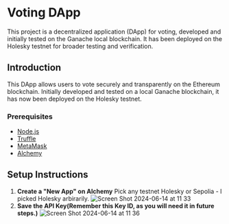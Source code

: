 # Voting DApp

This project is a decentralized application (DApp) for voting, developed and initially tested on the Ganache local blockchain. It has been deployed on the Holesky testnet for broader testing and verification.

## Introduction

This DApp allows users to vote securely and transparently on the Ethereum blockchain. Initially developed and tested on a local Ganache blockchain, it has now been deployed on the Holesky testnet.

### Prerequisites

- [Node.js](https://nodejs.org/)
- [Truffle](https://www.trufflesuite.com/truffle)
- [MetaMask](https://metamask.io/)
- [Alchemy](https://dashboard.alchemy.com/) 


## Setup Instructions

1. **Create a "New App" on Alchemy**
    Pick any testnet Holesky or Sepolia - I picked Holesky arbirarily.
   ![Screen Shot 2024-06-14 at 11 33](https://github.com/Sequence-94/election-app/assets/53806574/19263ea3-8bbc-48c7-bb5b-a9a587ab05fe)
2. **Save the API Key(Remember this Key ID, as you will need it in future steps.)**
   ![Screen Shot 2024-06-14 at 11 36](https://github.com/Sequence-94/election-app/assets/53806574/ac76ab53-d326-4fc5-a621-70cfa47b3b91)



